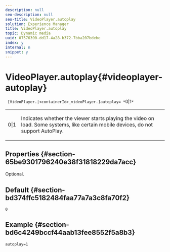 ```yaml
---
description: null
seo-description: null
seo-title: VideoPlayer.autoplay
solution: Experience Manager
title: VideoPlayer.autoplay
topic: Dynamic media
uuid: 07576390-dd17-4a28-b372-7bba207bdebe
index: y
internal: n
snippet: y
---
```


# VideoPlayer.autoplay{#videoplayer-autoplay}

 ` [VideoPlayer.|<containerId>_videoPlayer.]autoplay= *`0|1`*`

<table id="table_C616483932C2482CA9794DDD7313FD7C"> 
 <tbody> 
  <tr> 
   <td colname="col1"> <p> <span class="codeph"> <span class="varname"> 0|1</span> </span> </p> </td> 
   <td colname="col2"> <p> Indicates whether the viewer starts playing the video on load. Some systems, like certain mobile devices, do not support AutoPlay. </p> </td> 
  </tr> 
 </tbody> 
</table>

## Properties {#section-65be9301796240e38f31818229da7acc}

Optional.

## Default {#section-bd374ffc5182484faa77a7a3c8fa70f2}

`0`

## Example {#section-bd6c4249bccf44aab13fee8552f5a8b3}

`autoplay=1` 
